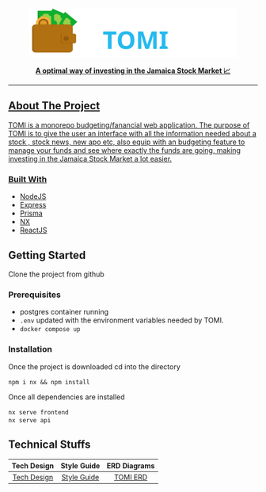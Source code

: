 <a href=""><p align="center">
<img height=100 src="https://github.com/GarretTomlin/Budgeting-web-app-monorepo/blob/main/docs/logo.svg"/>
<p align="center">
  <strong>A optimal way of investing in the Jamaica Stock Market 📈</strong>
</p>

---

## About The Project

TOMI is a monorepo budgeting/fanancial web application. The purpose of TOMI is to give the user an interface with all the information needed about a stock , stock news, new apo etc, also equip with an budgeting feature to manage your funds and see where exactly the funds are going, making investing in the Jamaica Stock Market a lot easier.

### Built With

-   [NodeJS](https://nodejs.org)
-   [Express](https://expressjs.com)
-   [Prisma](https://www.prisma.io/)
-   [NX](https://nx.dev/)
-   [ReactJS](https://reactjs.org/)


## Getting Started

Clone the project from github 

### Prerequisites

-   postgres container running
-   `.env` updated with the environment variables needed by TOMI.
- ```docker compose up```

### Installation

Once the project is downloaded cd into the directory

```
npm i nx && npm install
```

Once all dependencies are installed

```
nx serve frontend 
nx serve api
```

## Technical Stuffs
| Tech Design                                         | Style Guide                                                                                          | ERD Diagrams   | 
| :---:                                                 |     :---:                                                                                            |    :---:   |
| [Tech Design](https://docs.google.com/document/d/1E_qgjhhpzNrEbQMEISoT0qrTQT2D5_ncMBQpo2F8dPs/edit?usp=sharing)                                     | [Style Guide](https://github.com/GarretTomlin/Budgeting-web-app-monorepo/blob/main/STYLE_GUIDE.md)    | [TOMI ERD](https://viewer.diagrams.net/?tags=%7B%7D&highlight=0000ff&edit=_blank&layers=1&nav=1#G10kC-nlMRxPI7KZhsDxwkEXpSfCWZ9Vm4)  |

